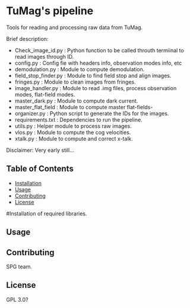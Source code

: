 # TuMag's pipeline

Tools for reading and processing raw data from TuMag.

Brief description: 
- Check_image_id.py : Python function to be called throuth termiinal to read images through ID.
- config.py : Config fie with headers info, observation modes info, etc
- demodulation.py : Module to compute demodulation. 
- field_stop_finder.py : Module to find field stop and align images. 
- fringes.py : Module to clean images from fringes. 
- image_handler.py : Module to read .img files, process observation modes, flat-field modes.
- master_dark.py : Module to compute dark current. 
- master_flat_field : Module to compute master flat-fields- 
- organizer.py : Python script to generate the IDs for the images.   
- requirements.txt : Dependencies to run the pipeline.
- utils.py : Helper module to process raw images. 
- vlos.py : Module to compute the cog velocities. 
- xtalk.py : Module to compute and correct x-talk. 

Disclaimer: Very early still...

## Table of Contents
- [Installation](#installation-of-required-libraries)
- [Usage](#usage)
- [Contributing](#contributing)
- [License](#license)

#Installation of required libraries. 



## Usage


## Contributing

SPG team.

## License
GPL 3.0? 
